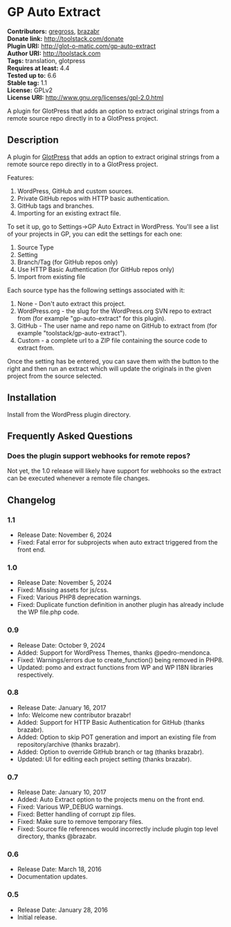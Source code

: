 # GP Auto Extract #
**Contributors:** [gregross](https://profiles.wordpress.org/gregross/), [brazabr](https://profiles.wordpress.org/brazabr/)  
**Donate link:** http://toolstack.com/donate  
**Plugin URI:** http://glot-o-matic.com/gp-auto-extract  
**Author URI:** http://toolstack.com  
**Tags:** translation, glotpress  
**Requires at least:** 4.4  
**Tested up to:** 6.6  
**Stable tag:** 1.1  
**License:** GPLv2  
**License URI:** http://www.gnu.org/licenses/gpl-2.0.html  

A plugin for GlotPress that adds an option to extract original strings from a remote source repo directly in to a GlotPress project.

## Description ##

A plugin for [GlotPress](https://wordpress.org/plugins/glotpress) that adds an option to extract original strings from a remote source repo directly in to a GlotPress project.

Features:

1. WordPress, GitHub and custom sources.
2. Private GitHub repos with HTTP basic authentication.
3. GitHub tags and branches.
4. Importing for an existing extract file.

To set it up, go to Settings->GP Auto Extract in WordPress. You'll see a list of your projects in GP, you can edit the settings for each one:

1. Source Type
2. Setting
3. Branch/Tag (for GitHub repos only)
4. Use HTTP Basic Authentication (for GitHub repos only)
4. Import from existing file

Each source type has the following settings associated with it:

1. None - Don't auto extract this project.
2. WordPress.org - the slug for the WordPress.org SVN repo to extract from (for example "gp-auto-extract" for this plugin).
3. GitHub - The user name and repo name on GitHub to extract from (for example "toolstack/gp-auto-extract").
4. Custom - a complete url to a ZIP file containing the source code to extract from.

Once the setting has be entered, you can save them with the button to the right and then run an extract which will update the originals in the given project from the source selected.

## Installation ##

Install from the WordPress plugin directory.

## Frequently Asked Questions ##

### Does the plugin support webhooks for remote repos? ###

Not yet, the 1.0 release will likely have support for webhooks so the extract can be executed whenever a remote file changes.

## Changelog ##
### 1.1 ###
* Release Date: November 6, 2024
* Fixed: Fatal error for subprojects when auto extract triggered from the front end.

### 1.0 ###
* Release Date: November 5, 2024
* Fixed: Missing assets for js/css.
* Fixed: Various PHP8 deprecation warnings.
* Fixed: Duplicate function definition in another plugin has already include the WP file.php code.

### 0.9 ###
* Release Date: October 9, 2024
* Added: Support for WordPress Themes, thanks @pedro-mendonca.
* Fixed: Warnings/errors due to create_function() being removed in PHP8.
* Updated: pomo and extract functions from WP and WP I18N libraries respectively.

### 0.8 ###
* Release Date: January 16, 2017
* Info: Welcome new contributor brazabr!
* Added: Support for HTTP Basic Authentication for GitHub (thanks brazabr).
* Added: Option to skip POT generation and import an existing file from repository/archive (thanks brazabr).
* Added: Option to override GitHub branch or tag (thanks brazabr).
* Updated: UI for editing each project setting (thanks brazabr).

### 0.7 ###
* Release Date: January 10, 2017
* Added: Auto Extract option to the projects menu on the front end.
* Fixed: Various WP_DEBUG warnings.
* Fixed: Better handling of corrupt zip files.
* Fixed: Make sure to remove temporary files.
* Fixed: Source file references would incorrectly include plugin top level directory, thanks @brazabr.

### 0.6 ###
* Release Date: March 18, 2016
* Documentation updates.

### 0.5
* Release Date: January 28, 2016
* Initial release.
###